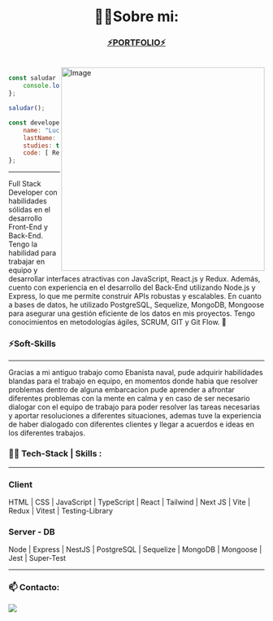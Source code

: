 <h1 align="center">👨‍💻Sobre mi:</h1>
<div align="center" >
<h3><a href="https://lucascorrea.vercel.app/" target="_blank"  >⚡PORTFOLIO⚡</a>  </h3>
</div>
<br>

<a  href="https://www.linkedin.com/in/lucasgastoncorrea/">
     <img align="right" src="https://user-images.githubusercontent.com/74038190/213911110-aedbef38-a29f-4b6b-a65c-11608b4f75a5.gif" alt="Image" width="400px" />  
</a>
   
    
```javascript
const saludar = () => {
    console.log("Hola Mundo!👋")
};

saludar();
```
```javascript
const developer = {
    name: "Lucas",
    lastName: "Correa",
    studies: true,
    code: [ React, TypeScript, Node ]
};
```
<hr/>
  <p>Full Stack Developer con habilidades sólidas en el
desarrollo Front-End y Back-End. Tengo la habilidad para trabajar en equipo y desarrollar interfaces
atractivas con JavaScript, React.js y Redux. Además, cuento con experiencia en el desarrollo del
Back-End utilizando Node.js y Express, lo que me permite construir APIs robustas y escalables. En cuanto
a bases de datos, he utilizado PostgreSQL, Sequelize, MongoDB, Mongoose para asegurar una gestión eficiente de los datos en
mis proyectos. Tengo conocimientos en metodologías ágiles, SCRUM, GIT y Git Flow. 🚀</p>
<h3>⚡Soft-Skills</h3>
<hr/>
<p>Gracias a mi antiguo trabajo como Ebanista naval, pude adquirir habilidades blandas para el trabajo en equipo, en momentos donde habia que resolver problemas dentro de alguna embarcacion pude aprender a afrontar diferentes problemas con la mente en calma y en caso de ser necesario dialogar con el equipo de trabajo para poder resolver las tareas necesarias y aportar resoluciones a diferentes situaciones, ademas tuve la experiencia de haber dialogado con diferentes clientes y llegar a acuerdos e ideas en los diferentes trabajos.</p>
<h3>👨‍💻 Tech-Stack | Skills :</h3>
<hr/>
</pre>
<h3>Client</h3>
<div>
<p> HTML | CSS | JavaScript | TypeScript | React | Tailwind | Next JS | Vite | Redux | Vitest | Testing-Library</p>
</div>
<h3>Server - DB </h3>
 <div>
    <p> Node | Express | NestJS | PostgreSQL | Sequelize | MongoDB | Mongoose | Jest | Super-Test </p>
  
</div>
<hr/>
<h3>📫 Contacto:</h3>
<a href="https://www.linkedin.com/in/lucasgastoncorrea/" target="_blank">
       <img src="https://skillicons.dev/icons?i=linkedin" />
     </a>
  
 
